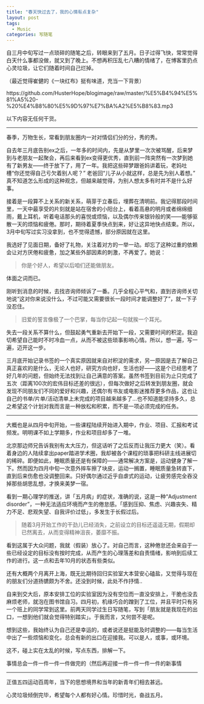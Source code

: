 ```yaml
---
title: "春天快过去了，我的心情有点复杂"
layout: post
tags:
  - Music
categories: 写随笔
---
```


自三月中旬写过一点琐碎的随笔之后，转眼来到了五月。日子过得飞快，常常觉得白天什么事都没做，就又到了晚上。不想再积压乱七八糟的情绪了，在博客里扔点心灵垃圾，让它们随着时间自己烂掉。

（最近觉得崔健的《一块红布》挺有味道，充当一下背景）

<p>https://github.com/HusterHope/blogimage/raw/master/%E5%B4%94%E5%81%A5%20-%20%E4%B8%80%E5%9D%97%E7%BA%A2%E5%B8%83.mp3</p>

以下内容无任何干货。

---

春季，万物生长，常看到朋友圈内一对对情侣们分的分，秀的秀。

自去年三月底告别ex之后，一年多的时间内，先是从梦里一次次被骂醒，后来梦到与老朋友一起聚会，再后来看到ex变得更优秀，直到前一阵突然有一次梦到她有了新男友——终于放下了，用了一年。我把这些碎梦跟爸妈讲着玩，老妈吐槽“你还觉得自己亏欠着别人呢？” 老爸回“儿子从小就这样，总是先为别人着想。” 真不知道怎么形成的这种观念，但越来越觉得，为别人想太多有时并不是什么好事。

接着是一段算不上关系的新关系，萌芽于立春后，埋葬在清明前。我记得那段时间里，一天中最享受的片刻就是站在宿舍的小阳台上，看着高悬的明月或者绵绵细雨，戴上耳机，听着电话那头的喜悦或烦恼，以及偶尔传来银铃般的笑——能够驱散一天的烦恼和疲倦。那时，期待着夏季快点到来，好让这异地快点结束。所以，3月中旬写过实习没拿到，也不觉得遗憾，部分原因就在这里。

我选好了见面日期，备好了礼物，关注着对方的一举一动。却忘了这种过重的依赖会让对方厌倦和疲惫，加之某些外部因素的刺激，不再爱了。她说：

> 你是个好人，希望以后咱们还能做朋友。

体面之词而已。

刚听到消息的时候，去找咨询师倾诉了一番。几乎全程心平气和，直到咨询师关切地说“这对你来说没什么，不过可能又需要很长一段时间才能调整好了”，就一下子没忍住。

> 旧爱的誓言像极了一个巴掌，每当你记起一句就挨一个耳光。

失去一段关系不算什么，但鼓起勇气重新去开始下一段，又需要时间的积淀。我迫切希望自己能时不时冷血一点，从而不被这些琐事影响心情。所以，想一遍，写一遍，迈开这一步。

三月底开始记录书签的一个真实原因就来自对积淀的需求，另一原因是去了解自己真正喜欢的是什么，无论人也好，研究方向也好，生活也好——这是个已经思考了好几年的问题，但始终无法找到让自己满意的答案。虽然书签到目前为止只完成了五次（距离100次的宏伟目标还差的很远），但每次做好之后转发到朋友圈，就会发现不同朋友们不同的爱好和兴趣，还偶尔有书友或电影迷推荐更多作品，这也让自己的书单/片单/活动清单上未完成的项目越来越多了…也不知道能坚持多久，总之希望这个计划对我而言是一种放松和积累，而不是一项必须完成的任务。

---

大概也是从四月中旬开始，一些课程陆续开始进入期中，作业、项目、汇报和考试频发。明明课不如上学期多，作业和项目却多了一堆。

北京那边师兄告诉我别有太大压力，但这话听了之后反而让我压力更大（笑）。看着身边的人陆续拿出paper踏进学术圈，我却被各个课程的琐事把科研主线进展切的稀碎。即便如此，睡眠质量还是有保障的——通常解决方案是，运动健身了解一下。然而因为四月中旬一次意外摔车擦了块皮，运动一搁置，睡眠质量急转直下，直到后来伤愈也没调整回来。只好偶尔通过近乎自虐式的运动，让疲劳感完全吞没掉那些胡思乱想，才换来美梦一宿。

看到一期心理学的推送，讲「五月病」的症状，准确的说，这是一种“Adjustment disorder”，一种无法适应环境而产生的倦怠感。「感到压抑、焦虑、兴趣丧失、精力不足、悲观失望、自我评价过低」，多发生于长假过后。

> 随着3月开始工作的干劲儿已经消失，之前设立的目标还遥遥无期，假期却已然离去，从而变得精神沮丧，萎靡不振。

看到这属于大众问题，我就（假装）放心了。对自己而言，这种倦怠还会来自于一些已经设定的目标没有按时完成，从而产生的心理落差和自责情绪，影响到后续工作的进行。这一点和去年10月的状态有些类似。

还有大概两个月离开上海，既无比期待回归实验室大本营安心磕盐，又觉得与现在的朋友们分道扬镳颇为不舍。还没到时候，此处不作抒情..

自来到交大后，原本安排工位的实验室因为没有空位而一直没安排上，干脆也没去麻烦老师，就泡在图书馆自习。四月初，机缘巧合的蹭到了工位，并且平时只有另一个班上的同学常到这里。前两天同学过生日写随笔，写到「朋友就是我现在的出口，一想到他们就会觉得特别踏实」。于我而言，又何尝不是呢。

想到这些，我始终认为自己还是幸运的，或者说还是挺能及时调整的——每当生活中出了一些烦恼和变化，总会有新的出口在迎接我。可以是人，或事，或环境。

这不，碰上实在太乱的时候，写点东西，排解一下。

事情总会一件一件一件一件做完的（然后再迎接一件一件一件一件的新事情

---

正值五四运动百周年，当下的思想境界和当年的新青年们相去甚远。



心灵垃圾倾倒完毕，希望每个人都有好心情。珍惜时光，奋战五月。